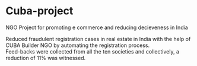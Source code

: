 # Cuba-project
 NGO Project for promoting e commerce and reducing decieveness in India<br />
 
Reduced fraudulent registration cases in real estate in India with the help of CUBA Builder NGO by automating the registration process.<br />
Feed-backs were collected from all the ten societies and collectively, a reduction of 11% was witnessed.

